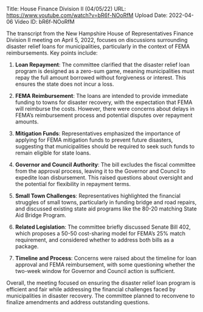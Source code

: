 Title: House Finance Division II (04/05/22)
URL: https://www.youtube.com/watch?v=bR6f-NOoRfM
Upload Date: 2022-04-06
Video ID: bR6f-NOoRfM

The transcript from the New Hampshire House of Representatives Finance Division II meeting on April 5, 2022, focuses on discussions surrounding disaster relief loans for municipalities, particularly in the context of FEMA reimbursements. Key points include:

1. **Loan Repayment**: The committee clarified that the disaster relief loan program is designed as a zero-sum game, meaning municipalities must repay the full amount borrowed without forgiveness or interest. This ensures the state does not incur a loss.

2. **FEMA Reimbursement**: The loans are intended to provide immediate funding to towns for disaster recovery, with the expectation that FEMA will reimburse the costs. However, there were concerns about delays in FEMA’s reimbursement process and potential disputes over repayment amounts.

3. **Mitigation Funds**: Representatives emphasized the importance of applying for FEMA mitigation funds to prevent future disasters, suggesting that municipalities should be required to seek such funds to remain eligible for state loans.

4. **Governor and Council Authority**: The bill excludes the fiscal committee from the approval process, leaving it to the Governor and Council to expedite loan disbursement. This raised questions about oversight and the potential for flexibility in repayment terms.

5. **Small Town Challenges**: Representatives highlighted the financial struggles of small towns, particularly in funding bridge and road repairs, and discussed existing state aid programs like the 80-20 matching State Aid Bridge Program.

6. **Related Legislation**: The committee briefly discussed Senate Bill 402, which proposes a 50-50 cost-sharing model for FEMA’s 25% match requirement, and considered whether to address both bills as a package.

7. **Timeline and Process**: Concerns were raised about the timeline for loan approval and FEMA reimbursement, with some questioning whether the two-week window for Governor and Council action is sufficient.

Overall, the meeting focused on ensuring the disaster relief loan program is efficient and fair while addressing the financial challenges faced by municipalities in disaster recovery. The committee planned to reconvene to finalize amendments and address outstanding questions.